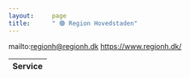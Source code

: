 ```yaml
---
layout:     page
title:      " 🟢 Region Hovedstaden"
---
```


mailto:regionh@regionh.dk https://www.regionh.dk/

| Service   |
|-----------|


